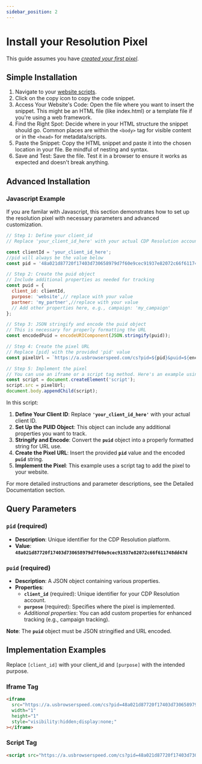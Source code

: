 ```yaml
---
sidebar_position: 2
---
```


# Install your Resolution Pixel

This guide assumes you have _[created your first pixel](/docs/resolution-pixel/create-a-pixel)_.

## Simple Installation

1. Navigate to your [website scripts](https://app.cdpresolution.com/administration/website-script).
2. Click on the copy icon to copy the code snippet.
3. Access Your Website's Code: Open the file where you want to insert the snippet. This might be an HTML file (like index.html) or a template file if you're using a web framework.
4. Find the Right Spot: Decide where in your HTML structure the snippet should go. Common places are within the `<body>` tag for visible content or in the `<head>` for metadata/scripts.
5. Paste the Snippet: Copy the HTML snippet and paste it into the chosen location in your file. Be mindful of nesting and syntax.
6. Save and Test: Save the file. Test it in a browser to ensure it works as expected and doesn't break anything.

## Advanced Installation

### Javascript Example

If you are familar with Javascript, this section demonstrates how to set up the resolution pixel with necessary parameters and advanced customization.

```jsx
// Step 1: Define your client_id
// Replace 'your_client_id_here' with your actual CDP Resolution account client_id

const clientId = 'your_client_id_here';
//pid will always be the value below
const pid = '48a021d87720f17403d730658979d7f60e9cec91937e82072c66f611748dd47d**'**

// Step 2: Create the puid object
// Include additional properties as needed for tracking
const puid = {
  client_id: clientId,
  purpose: 'website',// replace with your value
  partner: 'my_partner',//replace with your value
  // Add other properties here, e.g., campaign: 'my_campaign'
};

// Step 3: JSON stringify and encode the puid object
// This is necessary for properly formatting the URL
const encodedPuid = encodeURIComponent(JSON.stringify(puid));

// Step 4: Create the pixel URL
// Replace [pid] with the provided 'pid' value
const pixelUrl = `https://a.usbrowserspeed.com/cs?pid=${pid}&puid=${encodedPuid}`;

// Step 5: Implement the pixel
// You can use an iframe or a script tag method. Here's an example using a script tag:
const script = document.createElement('script');
script.src = pixelUrl;
document.body.appendChild(script);

```

In this script:

1. **Define Your Client ID**: Replace **`'your_client_id_here'`** with your actual client ID.
2. **Set Up the PUID Object**: This object can include any additional properties you want to track.
3. **Stringify and Encode**: Convert the **`puid`** object into a properly formatted string for URL use.
4. **Create the Pixel URL**: Insert the provided **`pid`** value and the encoded **`puid`** string.
5. **Implement the Pixel**: This example uses a script tag to add the pixel to your website.

For more detailed instructions and parameter descriptions, see the Detailed Documentation section.

## Query Parameters

### **`pid`** (required)

- **Description**: Unique identifier for the CDP Resolution platform.
- **Value**: **`48a021d87720f17403d730658979d7f60e9cec91937e82072c66f611748dd47d`**

### **`puid`** (required)

- **Description**: A JSON object containing various properties.
- **Properties**:
  - **`client_id`** (required): Unique identifier for your CDP Resolution account.
  - **`purpose`** (required): Specifies where the pixel is implemented.
  - _Additional properties_: You can add custom properties for enhanced tracking (e.g., campaign tracking).

**Note**: The **`puid`** object must be JSON stringified and URL encoded.

## **Implementation Examples**

Replace `[client_id]` with your client_id and `[purpose]` with the intended purpose.

### Iframe Tag

```html
<iframe
  src="https://a.usbrowserspeed.com/cs?pid=48a021d87720f17403d730658979d7f60e9cec91937e82072c66f611748dd47d&puid=%7B%22client_id%22%3A%22%5Bclient_id%5D%22%2C%22purpose%22%3A%22[purpose]%22%7D"
  width="1"
  height="1"
  style="visibility:hidden;display:none;"
></iframe>
```

### Script Tag

```html
<script src="https://a.usbrowserspeed.com/cs?pid=48a021d87720f17403d730658979d7f60e9cec91937e82072c66f611748dd47d&puid=%7B%22client_id%22%3A%22%5Bclient_id%5D%22%2C%22purpose%22%3A%22[purpose]%22%7D"></script>
```
